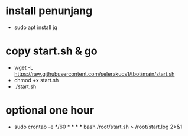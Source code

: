 # install penunjang
- sudo apt install jq
# copy start.sh & go
- wget -L https://raw.githubusercontent.com/selerakucs1/tbot/main/start.sh
- chmod +x start.sh
- ./start.sh
# optional one hour
- sudo crontab -e */60 * * * * bash /root/start.sh > /root/start.log 2>&1
